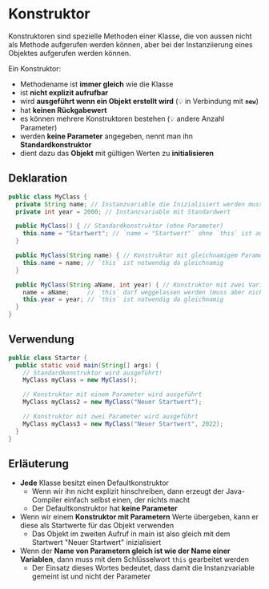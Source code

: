 # Konstruktor

Konstruktoren sind spezielle Methoden einer Klasse, die von aussen nicht als Methode aufgerufen werden können, aber bei der Instanziierung eines Objektes aufgerufen werden können.

Ein Konstruktor:

- Methodename ist **immer gleich** wie die Klasse
- ist **nicht explizit aufrufbar**
- wird **ausgeführt wenn ein Objekt erstellt wird** (:bulb: in Verbindung mit **`new`**)
- hat **keinen Rückgabewert**
- es können mehrere Konstruktoren bestehen (:bulb: andere Anzahl Parameter)
- werden **keine Parameter** angegeben, nennt man ihn **Standardkonstruktor**
- dient dazu das **Objekt** mit gültigen Werten zu **initialisieren**

## Deklaration

```java title="MyClass.java Konstruktor Beispiele"
public class MyClass {
  private String name; // Instanzvariable die Inizialisiert werden muss!
  private int year = 2000; // Instanzvariable mit Standardwert

  public MyClass() { // Standardkonstruktor (ohne Parameter)
    this.name = "Startwert"; // `name = "Startwert"` ohne `this` ist auch gültig
  }

  public MyClass(String name) { // Konstruktor mit gleichnamigem Parameter
    this.name = name; // `this` ist notwendig da gleichnamig
  }

  public MyClass(String aName, int year) { // Konstruktor mit zwei Variablen
    name = aName;     // `this` darf weggelassen werden (muss aber nicht!)
    this.year = year; // `this` ist notwendig da gleichnamig
  }
}
```

## Verwendung

```java title="Starter.java verwendet MyClass"
public class Starter {
  public static void main(String[] args) {
    // Standardkonstruktor wird ausgeführt!
    MyClass myClass = new MyClass();

    // Konstruktor mit einem Parameter wird ausgeführt
    MyClass myClass2 = new MyClass("Neuer Startwert");

    // Konstruktor mit zwei Parameter wird ausgeführt
    MyClass myClass3 = new MyClass("Neuer Startwert", 2022);
  }
}
```

## Erläuterung

- **Jede** Klasse besitzt einen Defaultkonstruktor
  - Wenn wir ihn nicht explizit hinschreiben, dann erzeugt der Java-Compiler einfach selbst einen, der nichts macht
  - Der Defaultkonstruktor hat **keine Parameter**
- Wenn wir einem **Konstruktor mit Parametern** Werte übergeben, kann er diese als Startwerte für das Objekt verwenden
  - Das Objekt im zweiten Aufruf in main ist also gleich mit dem Startwert "Neuer Startwert" inizialisiert
- Wenn der **Name von Parametern gleich ist wie der Name einer Variablen**, dann muss mit dem Schlüsselwort `this` gearbeitet werden
  - Der Einsatz dieses Wortes bedeutet, dass damit die Instanzvariable gemeint ist und nicht der Parameter
